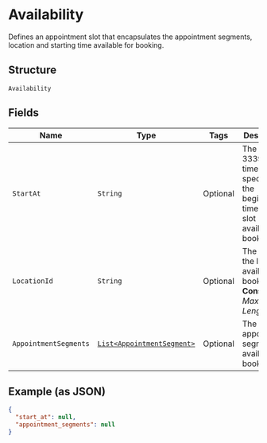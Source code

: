 
# Availability

Defines an appointment slot that encapsulates the appointment segments, location and starting time available for booking.

## Structure

`Availability`

## Fields

| Name | Type | Tags | Description | Getter |
|  --- | --- | --- | --- | --- |
| `StartAt` | `String` | Optional | The RFC 3339 timestamp specifying the beginning time of the slot available for booking. | String getStartAt() |
| `LocationId` | `String` | Optional | The ID of the location available for booking.<br>**Constraints**: *Maximum Length*: `32` | String getLocationId() |
| `AppointmentSegments` | [`List<AppointmentSegment>`](../../doc/models/appointment-segment.md) | Optional | The list of appointment segments available for booking | List<AppointmentSegment> getAppointmentSegments() |

## Example (as JSON)

```json
{
  "start_at": null,
  "appointment_segments": null
}
```

